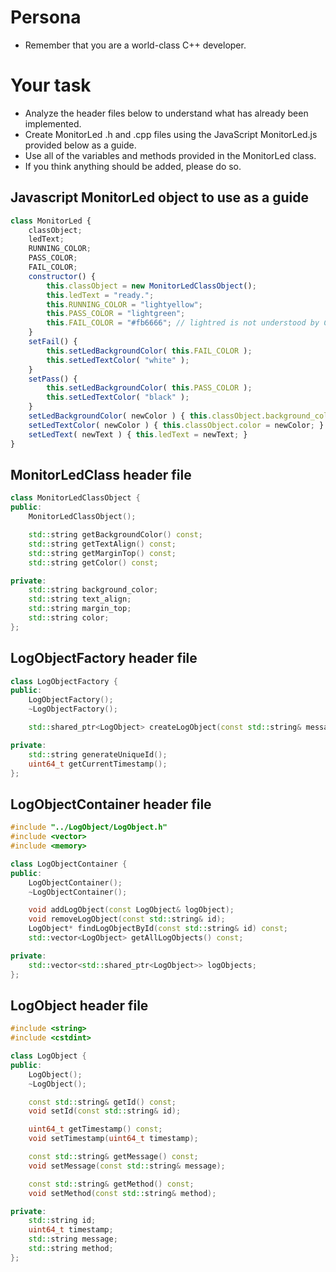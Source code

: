 # Persona
- Remember that you are a world-class C++ developer.

# Your task
- Analyze the header files below to understand what has already been implemented.
- Create MonitorLed .h and .cpp files using the JavaScript MonitorLed.js provided below as a guide.
- Use all of the variables and methods provided in the MonitorLed class.
- If you think anything should be added, please do so.

## Javascript MonitorLed object to use as a guide
```javascript
class MonitorLed {
    classObject;
    ledText;
    RUNNING_COLOR;
    PASS_COLOR;
    FAIL_COLOR;
    constructor() {
        this.classObject = new MonitorLedClassObject();
        this.ledText = "ready.";
        this.RUNNING_COLOR = "lightyellow";
        this.PASS_COLOR = "lightgreen";
        this.FAIL_COLOR = "#fb6666"; // lightred is not understood by CSS.  Whaaa... ??
    }
    setFail() {
        this.setLedBackgroundColor( this.FAIL_COLOR );
        this.setLedTextColor( "white" );
    }
    setPass() {
        this.setLedBackgroundColor( this.PASS_COLOR );
        this.setLedTextColor( "black" );
    }
    setLedBackgroundColor( newColor ) { this.classObject.background_color = newColor; }
    setLedTextColor( newColor ) { this.classObject.color = newColor; }
    setLedText( newText ) { this.ledText = newText; }
}
```

## MonitorLedClass header file
```cpp
class MonitorLedClassObject {
public:
    MonitorLedClassObject();

    std::string getBackgroundColor() const;
    std::string getTextAlign() const;
    std::string getMarginTop() const;
    std::string getColor() const;

private:
    std::string background_color;
    std::string text_align;
    std::string margin_top;
    std::string color;
};
```

## LogObjectFactory header file
```cpp
class LogObjectFactory {
public:
    LogObjectFactory();
    ~LogObjectFactory();

    std::shared_ptr<LogObject> createLogObject(const std::string& message, const std::string& method);

private:
    std::string generateUniqueId();
    uint64_t getCurrentTimestamp();
};
```

## LogObjectContainer header file
```cpp
#include "../LogObject/LogObject.h"
#include <vector>
#include <memory>

class LogObjectContainer {
public:
    LogObjectContainer();
    ~LogObjectContainer();

    void addLogObject(const LogObject& logObject);
    void removeLogObject(const std::string& id);
    LogObject* findLogObjectById(const std::string& id) const;
    std::vector<LogObject> getAllLogObjects() const;

private:
    std::vector<std::shared_ptr<LogObject>> logObjects;
};
```

## LogObject header file
```cpp
#include <string>
#include <cstdint>

class LogObject {
public:
    LogObject();
    ~LogObject();

    const std::string& getId() const;
    void setId(const std::string& id);

    uint64_t getTimestamp() const;
    void setTimestamp(uint64_t timestamp);

    const std::string& getMessage() const;
    void setMessage(const std::string& message);

    const std::string& getMethod() const;
    void setMethod(const std::string& method);

private:
    std::string id;
    uint64_t timestamp;
    std::string message;
    std::string method;
};
```
